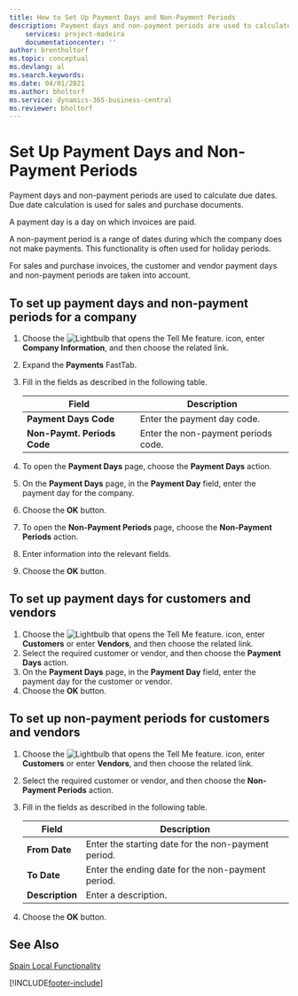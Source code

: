 ```yaml
---
title: How to Set Up Payment Days and Non-Payment Periods
description: Payment days and non-payment periods are used to calculate due dates. Due date calculation is used for sales and purchase documents.
    services: project-madeira 
    documentationcenter: ''
author: brentholtorf
ms.topic: conceptual
ms.devlang: al
ms.search.keywords:
ms.date: 04/01/2021
ms.author: bholtorf
ms.service: dynamics-365-business-central
ms.reviewer: bholtorf
---
```

# Set Up Payment Days and Non-Payment Periods
Payment days and non-payment periods are used to calculate due dates. Due date calculation is used for sales and purchase documents.  

A payment day is a day on which invoices are paid.  

A non-payment period is a range of dates during which the company does not make payments. This functionality is often used for holiday periods.  

For sales and purchase invoices, the customer and vendor payment days and non-payment periods are taken into account.  

## To set up payment days and non-payment periods for a company  

1.  Choose the ![Lightbulb that opens the Tell Me feature.](../../media/ui-search/search_small.png "Tell me what you want to do") icon, enter **Company Information**, and then choose the related link.  
2.  Expand the **Payments** FastTab.  
3.  Fill in the fields as described in the following table.  

    |Field|Description|  
    |---------------------------------|---------------------------------------|  
    |**Payment Days Code**|Enter the payment day code.|  
    |**Non-Paymt. Periods Code**|Enter the non-payment periods code.|  

4.  To open the **Payment Days** page, choose the **Payment Days** action.  
5.  On the **Payment Days** page, in the **Payment Day** field, enter the payment day for the company.  
6.  Choose the **OK** button.  
7.  To open the **Non-Payment Periods** page, choose the **Non-Payment Periods** action.  
8.  Enter information into the relevant fields.  
9. Choose the **OK** button.  

## To set up payment days for customers and vendors  

1.  Choose the ![Lightbulb that opens the Tell Me feature.](../../media/ui-search/search_small.png "Tell me what you want to do") icon, enter **Customers** or enter **Vendors**, and then choose the related link.  
2.  Select the required customer or vendor, and then choose the **Payment Days** action.  
3.  On the **Payment Days** page, in the **Payment Day** field, enter the payment day for the customer or vendor.  
4.  Choose the **OK** button.  

## To set up non-payment periods for customers and vendors  

1.  Choose the ![Lightbulb that opens the Tell Me feature.](../../media/ui-search/search_small.png "Tell me what you want to do") icon, enter **Customers** or enter **Vendors**, and then choose the related link.  
2.  Select the required customer or vendor, and then choose the **Non-Payment Periods** action.  
3.  Fill in the fields as described in the following table.  

    |Field|Description|  
    |---------------------------------|---------------------------------------|  
    |**From Date**|Enter the starting date for the non-payment period.|  
    |**To Date**|Enter the ending date for the non-payment period.|  
    |**Description**|Enter a description.|  

4.  Choose the **OK** button.  

## See Also  
 [Spain Local Functionality](spain-local-functionality.md)


[!INCLUDE[footer-include](../../includes/footer-banner.md)]